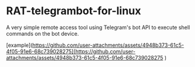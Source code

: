 # RAT-telegrambot-for-linux
A very simple remote access tool using Telegram's bot API to execute shell commands on the bot device.


[example](https://github.com/user-attachments/assets/4948b373-61c5-4f05-91e6-68c739028275](https://github.com/user-attachments/assets/4948b373-61c5-4f05-91e6-68c739028275 )

